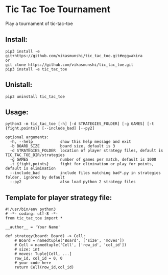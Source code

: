 # Tic Tac Toe Tournament

Play a tournament of tic-tac-toe

## Install:

    pip3 install -e git+https://github.com/vikasmunshi/tic_tac_toe.git#egg=akira
    or
    git clone https://github.com/vikasmunshi/tic_tac_toe.git
    pip3 install -e tic_tac_toe
    
## Unistall:

    pip3 uninstall tic_tac_toe

## Usage:

    python3 -m tic_tac_toe [-h] [-d STRATEGIES_FOLDER] [-g GAMES] [-t {fight,points}] [--include_bad] [--py2]
    
    optional arguments:
      -h, --help            show this help message and exit
      -b BOARD_SIZE         board size, default is 3
      -d STRATEGIES_FOLDER  location of player strategy files, default is TIC_TAC_TOE_DIR/strategies
      -g GAMES              number of games per match, default is 1000
      -t {fight,points}     fight for elimination or play for points, default is elimination
      --include_bad         include files matching bad*.py in strategies folder, ignored by default
      --py2                 also load python 2 strategy files
    
## Template for player strategy file:

    #!/usr/bin/env python3
    # -*- coding: utf-8 -*-
    from tic_tac_toe import *

    __author__ = 'Your Name'
    
    def strategy(board: Board) -> Cell:
        # Board = namedtuple('Board', ['size', 'moves'])
        # Cell = namedtuple('Cell', ['row_id', 'col_id'])
        # size: int
        # moves: Tuple[Cell, ...]
        row_id, col_id = 0, 0
        # your code here
        return Cell(row_id,col_id)
